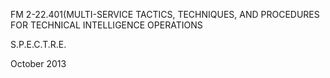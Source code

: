 FM 2-22.401\(MULTI-SERVICE TACTICS, TECHNIQUES, AND PROCEDURES FOR TECHNICAL INTELLIGENCE OPERATIONS

S.P.E.C.T.R.E.

October 2013

